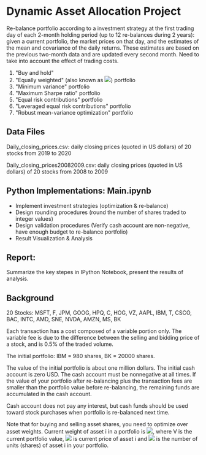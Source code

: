 # Dynamic Asset Allocation Project

Re-balance portfolio according to a investment strategy at the first trading day of each 2-month holding period (up to 12 re-balances during 2 years): 
given a current portfolio, the market prices on that day, and the estimates of the mean and covariance of the daily returns. These estimates are based on 
the previous two-month data and are updated every second month.
Need to take into account the effect of trading costs.

1. "Buy and hold"  
2. "Equally weighted" (also known as <img src="https://render.githubusercontent.com/render/math?math=\frac{1}{n}">) portfolio  
3. "Minimum variance" portfolio  
4. "Maximum Sharpe ratio" portfolio  
5. "Equal risk contributions" portfolio  
6. "Leveraged equal risk contributions" portfolio  
7. "Robust mean-variance optimization" portfolio 

## Data Files 

Daily_closing_prices.csv: daily closing prices (quoted in US dollars) of 20 stocks from 2019 to 2020

Daily_closing_prices20082009.csv: daily closing prices (quoted in US dollars) of 20 stocks from 2008 to 2009

## Python Implementations: Main.ipynb  

* Implement investment strategies (optimization & re-balance)
* Design rounding procedures (round the number of shares traded to integer values)
* Design validation procedures (Verify cash account are non-negative, have enough budget to re-balance portfolio)
* Result Visualization & Analysis


## Report:
Summarize the key stepes in IPython Notebook, present the results of analysis.

## Background
20 Stocks: MSFT, F, JPM, GOOG, HPQ, C, HOG, VZ, AAPL, IBM, T, CSCO, BAC, INTC, AMD, SNE, NVDA, AMZN, MS, BK

Each transaction has a cost composed of a variable portion only. The variable fee is due to the
difference between the selling and bidding price of a stock, and is 0.5% of the traded volume.

The initial portfolio: IBM = 980 shares, BK = 20000 shares.

The value of the initial portfolio is about one million dollars. The initial cash account is zero USD. The cash account must be nonnegative at all times. If the value of
your portfolio after re-balancing plus the transaction fees are smaller than the portfolio value before re-balancing, the remaining funds are accumulated in the cash account.

 
Cash account does not pay any interest, but cash funds should be used toward stock purchases when portfolio is re-balanced next time.

Note that for buying and selling asset shares, you need to optimize over asset weights. Current
weight of asset i in a portfolio is <img src="http://chart.googleapis.com/chart?cht=tx&chl= w_i = \frac{v_i x_i}{V}">, where
V is the current portfolio value,
<img src="http://chart.googleapis.com/chart?cht=tx&chl= v_i"> is current price of asset i and <img src="http://chart.googleapis.com/chart?cht=tx&chl= x_i">
is the number of units (shares) of asset i in your portfolio.
 
  
 

